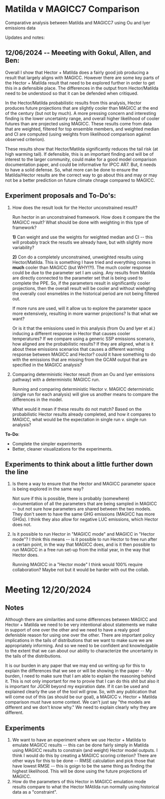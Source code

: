 # Matilda v MAGICC7 Comparison
 Comparative analysis between Matilda and MAGICC7 using Ou and Iyer emissions data

Updates and notes:

## 12/06/2024 -- Meeeting with Gokul, Allen, and Ben:

Overall I show that Hector + Matilda does a fairly good job producing a result that largely aligns with MAGICC. However there are some key parts of the Hector + Matilda result that need to be explored further in order to get this in a defensible place. The differences in the output from Hector/Matilda need to be understood so that it can be defended when critiqued.

In the Hector/Matilda probabilistic results from this analysis, Hector produces future projections that are slightly cooler than MAGICC at the end of the century (but not by much). A more pressing concern and interesting finding is the lower uncertainty range, and overall higher likelihood of cooler futures than are projected using MAGICC. These results come from data that are weighted, filtered for top ensemble members, and weighted median and CI are computed (using weights from likelihood comparison against observed criterion). 

These results show that Hector/Matilda significantly reduces the tail risk (at high warming tail). If defensible, this is an important finding and will be of interest to the larger community, could make for a good model comparison documentation paper, and could be informative for IPCC AR7. But, it needs to have a solid defense. So, what more can be done to ensure the Matilda/Hector results are the correct way to go about this and may or may not be a better prediction on future climate chnage compared to MAGICC.

## Experiment proposals and To-Do's:

1. How does the result look for the Hector unconstrained result?
   
   Run hector in an unconstrained framework. How does it compare the the MAGICC result? What should be done with weighting in this type of framework? 

   **1)** Can weight and use the weights for weighted median and CI -- this will probably track the resutls we already have, but with slightly more variability? 

   **2)** Con do a completely unconstrained, unweighted results using Hector/Matilda. This is something I have tried and everything comes in **much** cooler than MAGICC (but WHY!?!). The much cooler response could be due to the parameter set I am using. Any results from Matilda are directly connected to the parameter set that is being used to complete the PPE. So, if the parameters result in significantly cooler projections, then the overall result will be cooler and without wiehgting the overally cool ensmebles in the historical period are not being filtered out.

    If more runs are used, will it allow us to explore the parameter space more extensively, resulting in more warmer projections? Is that what we want? 

    Or is it that the emissions used in this analysis (from Ou and Iyer et al.) inducing a different response in Hector that causes cooler temperatures? If we compare using a generic SSP emissions scenario, how aligned are the probabilistic results? If they are aligned, what is it about these emissions scenarios that causes a different warming response between MAGICC and Hector? could it have something to do with the emissions that are missing from the GCAM output that are specified in the MAGICC analysis?
   
3. Comparing deterministic Hector result (from an Ou and Iyer emissions pathway) with a deterministic MAGICC run.

   Running and comparing deterministic Hector v. MAGICC deterministic (single run for each analysis) will give us another means to compare the differences in the model.

   What would it mean if these results do not match? Based on the probabilistic Hector results already completed, and how it compares to MAGICC, what would be the expectation in single run v. single run analysis?

**To-Do**:
- Complete the simpler experiments
- Better, cleaner visualizations for the experiments. 

## Experiments to think about a little further down the line

 1. Is there a way to ensure that the Hector and MAGICC parameter space is being explored in the same way?
     
    Not sure if this is possible, there is probably (somewhere) documentation of all the parameters that are being sampled in MAGICC -- but not sure how parameters are shared between the two models. They don't seem to have the same GHG emissions (MAGICC has more GHGs). I think they also allow for negative LUC emissions, which Hector does not. 

 2. Is it possible to run Hector in "MAGICC mode" and MAGICC in "Hector mode"? I think this means -- is it possible to run Hector to free run after a certain point, in the way that MAGICC does, and is it then possible to run MAGICC in a free run set-up from the initial year, in the way that Hector does.

    Running MAGICC in a "Hector mode" I think would 100% require collaboration? Maybe not but it would be harder with out the collab.

# Meeting 12/20/2024
## Notes
Although there are similarities and some differences between MAGICC and Hector + Matilda we need to be very intentional about statements we make in support of one over the other and we need to have a realy good defenisble reason for using one over the other. There are important policy implications in the tails of distributions that we want to make sure we are appropriately informing. And so we need to be confident and knowledgable to the extent that we can about our ability to characterize the uncertainty in the tails of the distributions. 

It is our burden in any paper that we may end uo writing up for this to explain the differences that we see or will be showing in the paper -- My burden, I need to make sure that I am able to explain the reasoning behind it. This is not only important for me to provie that I can do this shit but also it is important for JGCRI beyond my expiration date. If it can be used and explained clearly the use of the tool will grow. So, with any publication that will come out of this (as should be our goal), a MAGICC v. Hector + Matilda comparison must have some context. We can't just say "the models are different and we don't know why." We need to explain clearly why they are different.

## Experiments 
1. We want to have an experiment where we use Hector + Matilda to emulate MAGICC results -- this can be done fairly simply in Matilda using MAGICC results to constrain (and weight) Hector model outputs. I think I would do this by creating a MAGICC scoring criterion?  There are other ways for this to be done -- RMSE calculation and pick those that have lowest RMSE -- this is goign to be the same thing as finding the highest likelihood. This will be done using the future projections of MAGICC.
2. How do the parameters of this Hector in MAGICC emulation mode results compare to what the Hector MAtilda run normally using historical data as a "constraint".










